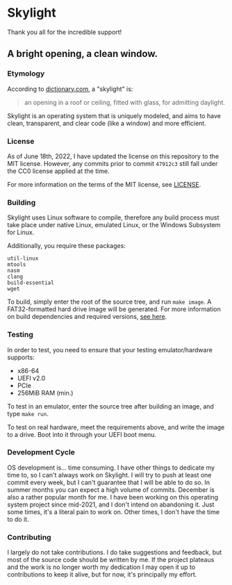 # Skylight
Thank you all for the incredible support!
## A bright opening, a clean window.

### **Etymology**
According to [dictionary.com](https://www.dictionary.com/browse/skylight#), a "skylight" is:
> an opening in a roof or ceiling, fitted with glass, for admitting daylight.

Skylight is an operating system that is uniquely modeled, and aims to have clean, transparent, and clear code (like a window) and more efficient.

### **License**
As of June 18th, 2022, I have updated the license on this repository to the MIT license. However, any commits prior to commit `47912c3` still fall under the CC0 license applied at the time.

For more information on the terms of the MIT license, see [LICENSE](LICENSE).

### **Building**
Skylight uses Linux software to compile, therefore any build process must take place under native Linux, emulated Linux, or the Windows Subsystem for Linux.

Additionally, you require these packages:
```
util-linux 
mtools 
nasm 
clang 
build-essential 
wget
```

To build, simply enter the root of the source tree, and run `make image`. A FAT32-formatted hard drive image will be generated. For more information on build dependencies and required versions, [see here](docs/BUILD-DEPS.md).

### Testing
In order to test, you need to ensure that your testing emulator/hardware supports:
 - x86-64
 - UEFI v2.0
 - PCIe
 - 256MiB RAM (min.)

To test in an emulator, enter the source tree after building an image, and type `make run`.

To test on real hardware, meet the requirements above, and write the image to a drive.
Boot into it through your UEFI boot menu.

### Development Cycle
OS development is... time consuming. I have other things to dedicate my time to, so I can't always work on Skylight. I will try to push at least one commit every week, but I can't guarantee that I will be able to do so. In summer months you can expect a high volume of commits. December is also a rather popular month for me. I have been working on this operating system project since mid-2021, and I don't intend on abandoning it. Just some times, it's a literal pain to work on. Other times, I don't have the time to do it.

### Contributing
I largely do not take contributions. I do take suggestions and feedback, but most of the source code should be written by me. If the project plateaus and the work is no longer worth my dedication I may open it up to contributions to keep it alive, but for now, it's principally my effort.

